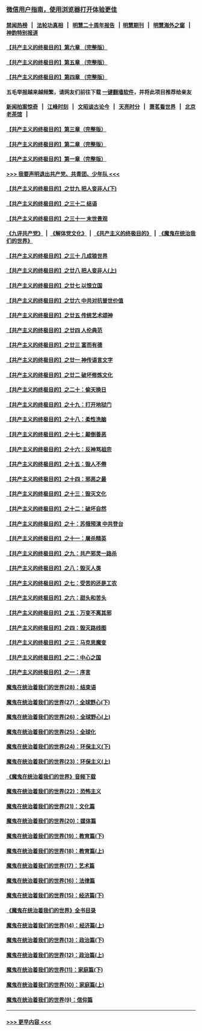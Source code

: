 ### [微信用户指南，使用浏览器打开体验更佳](https://github.com/gfw-breaker/banned-news1/blob/master/indexes/wechat-guide.md?t=0)
#### [禁闻热榜](热点新闻.md?t=0)  &nbsp;&nbsp;|&nbsp;&nbsp; [法轮功真相](https://github.com/gfw-breaker/truth/blob/master/README.md?t=0) &nbsp;&nbsp;|&nbsp;&nbsp; [明慧二十周年报告](https://github.com/gfw-breaker/mh-reports/blob/master/README.md?t=0) &nbsp;&nbsp;|&nbsp;&nbsp;[明慧期刊](https://github.com/gfw-breaker/mh-qikan) &nbsp;&nbsp;|&nbsp;&nbsp; [明慧海外之窗](https://github.com/gfw-breaker/mh-news/blob/master/README.md?t=0) &nbsp;&nbsp;|&nbsp;&nbsp; [神韵特别报道](https://github.com/gfw-breaker/mh-news/blob/master/shenyun.md?t=0)
#### [【共产主义的终极目的】第六章 （完整版）](../pages/nsc422/n11428913.md?t=02081733) 
#### [【共产主义的终极目的】第五章 （完整版）](../pages/nsc422/n11428912.md?t=02081733) 
#### [【共产主义的终极目的】第四章 （完整版）](../pages/nsc422/n11428907.md?t=02081733) 
#### 五毛举报越来越频繁，请网友们前往下载 [一键翻墙软件](https://github.com/gfw-breaker/ssr-accounts)，并将此项目推荐给亲友
#### [新闻拍案惊奇](https://github.com/gfw-breaker/banned-news1/blob/master/pages/link4.md) &nbsp;&nbsp;|&nbsp;&nbsp; [江峰时刻](https://github.com/gfw-breaker/banned-news1/blob/master/pages/link4.md) &nbsp;&nbsp;|&nbsp;&nbsp; [文昭谈古论今](https://github.com/gfw-breaker/banned-news1/blob/master/pages/link4.md) &nbsp;&nbsp;|&nbsp;&nbsp; [天亮时分](https://github.com/gfw-breaker/banned-news1/blob/master/pages/link4.md) &nbsp;&nbsp;|&nbsp;&nbsp; [萧茗看世界](https://github.com/gfw-breaker/banned-news1/blob/master/pages/link4.md) &nbsp;&nbsp;|&nbsp;&nbsp; [北京老茶馆](https://github.com/gfw-breaker/banned-news1/blob/master/pages/link4.md) &nbsp;&nbsp;|&nbsp;&nbsp; 
#### [【共产主义的终极目的】第三章（完整版）](../pages/nsc422/n11428848.md?t=02081733) 
#### [【共产主义的终极目的】第二章（完整版）](../pages/nsc422/n11428831.md?t=02081733) 
#### [【共产主义的终极目的】第一章（完整版）](../pages/nsc422/n11417651.md?t=02081733) 
#### [>>> 我要声明退出共产党、共青团、少年队 <<<](https://github.com/begood0513/goodnews/blob/master/quit/letter.md) 
#### [【共产主义的终极目的】之廿九 把人变非人(下)](../pages/nsc422/n11344140.md?t=02081733) 
#### [【共产主义的终极目的】之三十二 结语](../pages/nsc422/n11360535.md?t=02081733) 
#### [【共产主义的终极目的】之三十一 末世景观](../pages/nsc422/n11351129.md?t=02081733) 
#### [《九评共产党》](https://github.com/begood0513/9ping.md/blob/master/README.md) &nbsp;|&nbsp; [《解体党文化》](../../../../jtdwh.md/blob/master/README.md)  &nbsp;|&nbsp; [《共产主义的终极目的》](../../../../gczydzjmd.md/blob/master/README.md) &nbsp;|&nbsp; [《魔鬼在统治我们的世界》](../../../../mgztzwmdsj.md/blob/master/README.md) 
#### [【共产主义的终极目的】之三十 几成狼世界](../pages/nsc422/n11348280.md?t=02081733) 
#### [【共产主义的终极目的】之廿八 把人变非人(上)](../pages/nsc422/n11340492.md?t=02081733) 
#### [【共产主义的终极目的】之廿七 以恨立国](../pages/nsc422/n11336944.md?t=02081733) 
#### [【共产主义的终极目的】之廿六 中共对抗普世价值](../pages/nsc422/n11324785.md?t=02081733) 
#### [【共产主义的终极目的】之廿五 传统艺术颂神](../pages/nsc422/n11296396.md?t=02081733) 
#### [【共产主义的终极目的】之廿四 人伦典范](../pages/nsc422/n11296397.md?t=02081733) 
#### [【共产主义的终极目的】之廿三 富而有德](../pages/nsc422/n11283598.md?t=02081733) 
#### [【共产主义的终极目的】之廿一 神传语言文字](../pages/nsc422/n11263265.md?t=02081733) 
#### [【共产主义的终极目的】之廿二 破坏修炼文化](../pages/nsc422/n11245728.md?t=02081733) 
#### [【共产主义的终极目的】之二十：偷天换日](../pages/nsc422/n11238846.md?t=02081733) 
#### [【共产主义的终极目的】之十九：打开地狱门](../pages/nsc422/n11206376.md?t=02081733) 
#### [【共产主义的终极目的】之十八：柔性洗脑](../pages/nsc422/n11199994.md?t=02081733) 
#### [【共产主义的终极目的】之十七：颠倒善恶](../pages/nsc422/n11179782.md?t=02081733) 
#### [【共产主义的终极目的】之十六：反神骂祖宗](../pages/nsc422/n11166798.md?t=02081733) 
#### [【共产主义的终极目的】之十五：毁人不倦](../pages/nsc422/n11166792.md?t=02081733) 
#### [【共产主义的终极目的】之十四：邪恶之最](../pages/nsc422/n11150249.md?t=02081733) 
#### [【共产主义的终极目的】之十三：毁灭文化](../pages/nsc422/n11135227.md?t=02081733) 
#### [【共产主义的终极目的】之十二：破坏自然](../pages/nsc422/n11135214.md?t=02081733) 
#### [【共产主义的终极目的】之十：苏俄预演 中共登台](../pages/nsc422/n11118424.md?t=02081733) 
#### [【共产主义的终极目的】之十一：屠杀精英](../pages/nsc422/n11118442.md?t=02081733) 
#### [【共产主义的终极目的】之九：共产邪灵一路杀](../pages/nsc422/n11114139.md?t=02081733) 
#### [【共产主义的终极目的】之八：毁灭人类](../pages/nsc422/n11108503.md?t=02081733) 
#### [【共产主义的终极目的】之七：受苦的还是工农](../pages/nsc422/n11101809.md?t=02081733) 
#### [【共产主义的终极目的】之六：甜头和苦头](../pages/nsc422/n11096971.md?t=02081733) 
#### [【共产主义的终极目的】之五：万变不离其邪](../pages/nsc422/n11091285.md?t=02081733) 
#### [【共产主义的终极目的】之四：毁灭路线图](../pages/nsc422/n11086284.md?t=02081733) 
#### [【共产主义的终极目的】之三：马克思魔变](../pages/nsc422/n11061941.md?t=02081733) 
#### [【共产主义的终极目的】之二：中心之国](../pages/nsc422/n11047728.md?t=02081733) 
#### [【共产主义的终极目的】之一：序言](../pages/nsc422/n11086077.md?t=02081733) 
#### [魔鬼在统治着我们的世界(28)：结束语](../pages/nsc422/n10936246.md?t=02081733) 
#### [魔鬼在统治着我们的世界(27)：全球野心(下)](../pages/nsc422/n10928319.md?t=02081733) 
#### [魔鬼在统治着我们的世界(26)：全球野心(上)](../pages/nsc422/n10900318.md?t=02081733) 
#### [魔鬼在统治着我们的世界(25)：全球化](../pages/nsc422/n10788205.md?t=02081733) 
#### [魔鬼在统治着我们的世界(24)：环保主义(下)](../pages/nsc422/n10695307.md?t=02081733) 
#### [魔鬼在统治着我们的世界(23)：环保主义(上)](../pages/nsc422/n10688613.md?t=02081733) 
#### [《魔鬼在统治着我们的世界》音频下载](../pages/nsc422/n10635553.md?t=02081733) 
#### [魔鬼在统治着我们的世界(22)：恐怖主义](../pages/nsc422/n10614727.md?t=02081733) 
#### [魔鬼在统治着我们的世界(21)：文化篇](../pages/nsc422/n10597706.md?t=02081733) 
#### [魔鬼在统治着我们的世界(20)：媒体篇](../pages/nsc422/n10586579.md?t=02081733) 
#### [魔鬼在统治着我们的世界(19)：教育篇(下)](../pages/nsc422/n10564808.md?t=02081733) 
#### [魔鬼在统治着我们的世界(18)：教育篇(上)](../pages/nsc422/n10526970.md?t=02081733) 
#### [魔鬼在统治着我们的世界(17)：艺术篇](../pages/nsc422/n10499093.md?t=02081733) 
#### [魔鬼在统治着我们的世界(16)：法律篇](../pages/nsc422/n10485969.md?t=02081733) 
#### [魔鬼在统治着我们的世界(15)：经济篇(下)](../pages/nsc422/n10469975.md?t=02081733) 
#### [《魔鬼在统治着我们的世界》全书目录](../pages/nsc422/n10464261.md?t=02081733) 
#### [魔鬼在统治着我们的世界(14)：经济篇(上)](../pages/nsc422/n10457370.md?t=02081733) 
#### [魔鬼在统治着我们的世界(13)：政治篇(下)](../pages/nsc422/n10448270.md?t=02081733) 
#### [魔鬼在统治着我们的世界(12)：政治篇(上)](../pages/nsc422/n10444576.md?t=02081733) 
#### [魔鬼在统治着我们的世界(11)：家庭篇(下)](../pages/nsc422/n10440961.md?t=02081733) 
#### [魔鬼在统治着我们的世界(10)：家庭篇(上)](../pages/nsc422/n10435448.md?t=02081733) 
#### [魔鬼在统治着我们的世界(9)：信仰篇](../pages/nsc422/n10432159.md?t=02081733) 

----
#### [ >>> 更早内容 <<< ](../indexes/nsc422-earlier.md)
